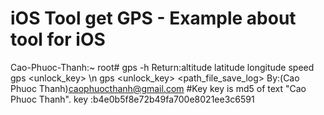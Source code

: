 # iOS Tool get GPS - Example about tool for iOS
Cao-Phuoc-Thanh:~ root# gps -h
	Return:altitude latitude longitude speed
	gps <unlock_key> \n
	gps <unlock_key> <path_file_save_log> 
	By:(Cao Phuoc Thanh)caophuocthanh@gmail.com
#Key
key is md5 of text "Cao Phuoc Thanh".
key :b4e0b5f8e72b49fa700e8021ee3c6591
